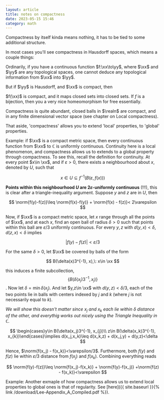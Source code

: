 ```yaml
---
layout: article
title: notes on compactness
date: 2023-05-15 15:46
category: math
---
```

Compactness by itself kinda means nothing, it has to be tied to some additional structure.

In most cases you'll see compactness in Hausdorff spaces, which means a couple things:

Ordinarily, if you have a continuous function $f:\xx\to\yy$, where $\xx$ and $\yy$ are any topological spaces, one cannot deduce any topological information from $\xx$ into $\yy$.

But if $\yy$ is Hausdorff, and $\xx$ is compact, then 

$f(\xx)$ is compact, and it maps closed sets into closed sets. If $f$ is a bijection, then you a very nice homeomorphism for free essentially.

Compactness is quite abundant, closed balls in $\realn$ are compact, and in any finite dimensional vector space (see chapter on Local compactness).

That aside, 'compactness' allows you to extend 'local' properties, to 'global' properties.

Example: if $\xx$ is a compact metric space, then every continuous function from $\xx$ to $\mathbb{C}$ is uniformly continuous. Continuity here is a local phenomenon, and compactness allows us to extends to a global property through compactness. To see this, recall the definition for continuity. At every point $x\in \xx$, and if $\varepsilon>0$, there exists a neighbourhood about $x$, denoted by $U$, such that

$$
    x\in U\subseteq f^{-1}(B(\varepsilon, f(x)))
$$

**Points within this neighbourhood $U$ are $2\varepsilon$-uniformly continuous** (!!!), this is clear after a triangle-inequality argument. Suppose $y$ and $z$ are in $U$, then

$$
    \norm{f(y)-f(z)}\leq \norm{f(x)-f(y)} + \norm{f(x) - f(z)}< 2\varepsilon
$$

Now, if $\xx$ is a compact metric space, let $x$ range through all the points of $\xx$, and at each $x$, find an open ball of radius $\delta>0$ such that points within this ball are $\varepsilon/3$ uniformly continuous. For every $y,z$ with $d(y,x)<\delta$, $d(z,x)<\delta$ implies

$$
|f(y)-f(z)|<\varepsilon/3
$$

For the same $\delta>0$, let $\xx$ be covered by balls of the form

$$
B(\delta(x)3^{-1}, x),\: x\in \xx
$$


this induces a finite subcollection, $$\{B(\delta(x_{j})3^{-1},x_{j})\}$$. Now let $\delta = \min \delta(x_j)$. And let $y,z\in \xx$ with $d(y,z)<\delta/3$, each of the two points lie in balls with centers indexed by $j$ and $k$ (where $j$ is not necessarily equal to $k$). 

*We will show this doesn't matter since $x_j$ and $x_k$ each lie within $\delta$ distance of the other, and everythig works out nicely using the Triangle Inequality in $\mathbb{C}$.*

$$
\begin{cases}y\in B(\delta(x_j)3^{-1}, x_{j})\\ z\in B(\delta(x_k)3^{-1}, x_{k})\end{cases}\implies d(x_j,x_k)\leq d(x_k,z) + d(x_j,y) + d(y,z)<\delta
$$

Hence, $\norm{f(x_j) - f(x_k)}<\varepsilon/3$. Furthermore, both $f(y)$ and $f(z)$ lie within $\varepsilon/3$ distance from $f(x_j)$ and $f(x_k)$. Combining everything reads

$$
\norm{f(y)-f(z)}\leq \norm{f(x_j)-f(x_k)} + \norm{f(y)-f(x_j)} +\norm{f(z) - f(x_k)}<\varepsilon
$$

Example: Another exmaple of how compactness allows us to extend local properties to global ones is that of regularity. See [here]({{ site.baseurl }}{% link /download/Lee-Appendix_A_Compiled.pdf %}).
